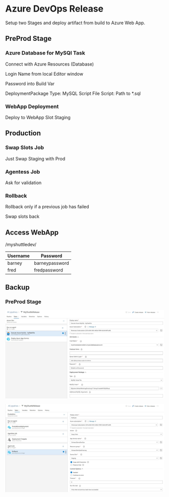 # Azure DevOps Release

Setup two Stages and deploy artifact from build to Azure Web App.

## PreProd Stage

### Azure Database for MySQl Task

Connect with Azure Resources (Database)

Login Name from local Editor window

Password into Build Var 

DeploymentPackage 
Type: MySQL Script File
Script: Path to *.sql

### WebApp Deployment

Deploy to WebApp Slot Staging


## Production

### Swap Slots Job

Just Swap Staging with Prod

### Agentess Job

Ask for validation

### Rollback

Rollback only if a previous job has failed

Swap slots back 


## Access WebApp

<WebAppName>/myshuttledev/

|Username |Password |
|---------|---------|
|barney   | barneypassword |
|fred     | fredpassword   |

## Backup

### PreProd Stage

![ReleaseStage1](../static/ReleaseStage1.jpg)

![ReleaseStage2](../static/ReleaseStage2.jpg)
